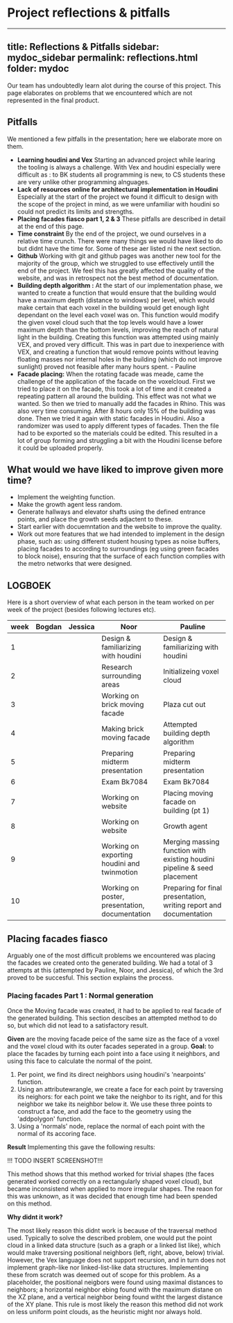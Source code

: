 # Project reflections & pitfalls

---
title: Reflections & Pitfalls
sidebar: mydoc_sidebar
permalink: reflections.html
folder: mydoc
---

Our team has undoubtedly learn alot during the course of this project. This page elaborates on problems that we encountered which are not represented in the final product.


## Pitfalls
We mentioned a few pitfalls in the presentation; here we elaborate more on them.

- **Learning houdini and Vex** Starting an advanced project while learing the tooling is always a challenge. With Vex and houdini especially were difficult as : to BK students all programming is new, to CS students these are very unlike other programming alnguages.
- **Lack of resources online for architectural implementation in Houdini** Especially at the start of the project we found it difficult to design with the scope of the project in mind, as we were unfamiliar with houdini so could not predict its limits and strengths. 
- **Placing facades fiasco part 1, 2 & 3** These pitfalls are described in detail at the end of this page.
- **Time constraint** By the end of the project, we ound ourselves in a relative time crunch. There were many things we would have liked to do but didnt have the time for. Some of these aer listed ni the next section.
- **Github** Working with git and github pages was another new tool for the majority of the group, which we struggled to use effectively untill the end of the project. We feel this has greatly affected the quality of the website, and was in retrospect not the best method of documentation.
- **Building depth algorithm :** At the start of our implementation phase, we wanted to create a function that would ensure that the building would have a maximum depth (distance to windows) per level, which would make certain that each voxel in the building would get enough light dependant on the level each voxel was on. This function would modify the given voxel cloud such that the top levels would have a lower maximum depth than the bottom levels, improving the reach of natural light in the building. Creating this function was attempted using mainly VEX, and proved very difficult. This was in part due to inexperience with VEX, and creating a function that would remove points without leaving floating masses nor internal holes in the building (which do not improve sunlight) proved not feasible after many hours spent. - Pauline
- **Facade placing:** When the rotating facade was meade, came the challenge of the application of the facade on the voxelcloud. First we tried to place it on the facade, this took a lot of time and it created a repeating pattern all around the building. This effect was not what we wanted. So then we tried to manually add the facades in Rhino. This was also very time consuming. After 8 hours only 15% of the building was done. Then we tried it again with static facades in Houdini. Also a randomizer was used to apply different types of facades. Then the file had to be exported so the materials could be edited. This resulted in a lot of group forming and struggling a bit with the Houdini license before it could be uploaded properly.


## What would we have liked to improve given more time?

- Implement the weighting function.
- Make the growth agent less random.
- Generate hallways and elevator shafts using the defined entrance points, and place the growth seeds adjactent to these.
- Start earlier with docuemntation and the website to improve the quality.
- Work out more features that we had intended to implement in the design phase, such as: using different student housing types as noise buffers, placing facades to according to surroundings (eg using green facades to block noise), ensuring that the surface of each function complies with the metro networks that were designed.



## LOGBOEK

Here is a short overview of what each person in the team worked on per week of the project (besides following lectures etc). 

| week | Bogdan | Jessica | Noor | Pauline                                                                  |
|------|--------|---------|------|--------------------------------------------------------------------------|
| 1    |        |         |Design & familiarizing with houdini      | Design & familiarizing with houdini                                      |
| 2    |        |         |Research surrounding areas      | Initializeing voxel cloud                                                |
| 3    |        |         |Working on brick moving facade| Plaza cut out                                                            |
| 4    |        |         |Making brick moving facade| Attempted building depth algorithm                                       |
| 5    |        |         |Preparing midterm presentation       | Preparing midterm presentation                                           |
| 6    |        |         |Exam Bk7084      | Exam Bk7084                                                              |
| 7    |        |         |Working on website       | Placing moving facade on building (pt 1)                                  |
| 8    |        |         |Working on website      | Growth agent                                                             |
| 9    |        |         |Working on exporting houdini and twinmotion     | Merging massing function with existing houdini pipeline & seed placement |
| 10   |        |         |Working on poster, presentation, documentation      | Preparing for final presentation, writing report and documentation       |



## Placing facades fiasco

Arguably one of the most difficult problems we encountered was placing the facades we created onto the generated building. We had a total of 3 attempts at this (attempted by Pauline, Noor, and Jessica), of which the 3rd proved to be succesful. This section explains the process.

### Placing facades Part 1 : Normal generation

Once the Moving facade was created, it had to be applied to real facade of the generated building. This section descibes an attempted method to do so, but which did not lead to a satisfactory result.

**Given** are the moving facade peice of the same size as the face of a voxel and the voxel cloud with its outer facades seperated in a group. 
**Goal:** to place the facades by turning each point into a face using it neighbors, and using this face to calculate the normal of the point. 
1. Per point, we find its direct neighbors using houdini's 'nearpoints' function.
2. Using an attributewrangle, we create a face for each point by traversing its neighors: for each point we take the neighbor to its right, and for this neighbor we take its neighbor below it. We use these three points to construct a face, and add the face to the geometry using the 'addpolygon' function.
3. Using a 'normals' node, replace the normal of each point with the normal of its accoring face. 

**Result**
Implementing this gave the following results:

!!! TODO INSERT SCREENSHOT!!!

This method shows that this method worked for trivial shapes (the faces generated worked correctly on a rectangularly shaped voxel cloud), but became inconsistend when applied to more irregular shapes. The reaon for this was unknown, as it was decided that enough time had been spended on this method.

**Why didnt it work?**

The most likely reason this didnt work is because of the traversal method used. Typically to solve the described problem, one would put the point cloud in a linked data structure (such as a graph or a linked list like), which would make traversing positional neighbors (left, right, above, below) trivial. However, the Vex language does not support recursion, and in turn does not implement graph-like nor linked-list-like data structures. Implementing these from scratch was deemed out of scope for this problem. As a placeholder, the positional neigbors were found using maximal distances to neighbors; a horizontal neighbor ebing found with the maximum distane on the XZ plane, and a vertical neighbor being found witht the largest distance of the XY plane. This rule is most likely the reason this method did not work on less uniform point clouds, as the heuristic might nor always hold.
